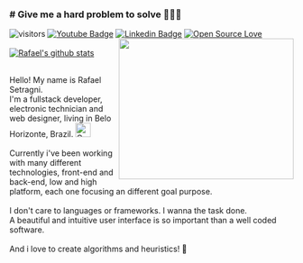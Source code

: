 ### # Give me a hard problem to solve &#129470;&#129470;&#129470;

![visitors](https://visitor-badge.laobi.icu/badge?page_id=rafaelsetragni)
[![Youtube Badge](https://img.shields.io/badge/-Youtube-FF0000?style=flat-square&labelColor=FF0000&logo=youtube&logoColor=white&link=https://www.youtube.com/gameplaydosabao)](https://www.youtube.com/gameplaydosabao)
[![Linkedin Badge](https://img.shields.io/badge/-LinkedIn-blue?style=flat-square&logo=Linkedin&logoColor=white&link=https://www.linkedin.com/in/rafael-setragni)](https://www.linkedin.com/in/rafael-setragni/)
[![Open Source Love](https://badges.frapsoft.com/os/v1/open-source.svg?v=102)](https://github.com/ellerbrock/open-source-badge/)
<img align="right" width="310px" height="250px" src="https://user-images.githubusercontent.com/40064496/120735130-6c9e2300-c4c0-11eb-8346-94429163466a.gif" />
<br><br>
[![Rafael's github stats](https://github-readme-stats.vercel.app/api?username=rafaelsetragni&theme=dark&show_icons=true&count_private=true)](https://github.com/rafaelsetragni)
<br><br>

Hello! My name is Rafael Setragni.<br>
I'm a fullstack developer, electronic technician and web designer, living in Belo Horizonte, Brazil. <span><img src="https://images.emojiterra.com/google/android-11/128px/1f1e7-1f1f7.png" alt="Google (Android 11)" width="27" height="25"></span>
<br><br>
Currently i've been working with many different technologies, front-end and back-end, low and high platform, each one focusing an different goal purpose.
<br><br>
I don't care to languages or frameworks. I wanna the task done.<br>
A beautiful and intuitive user interface is so important than a well coded software.
<br><br>
And i love to create algorithms and heuristics! &#128153;
  
